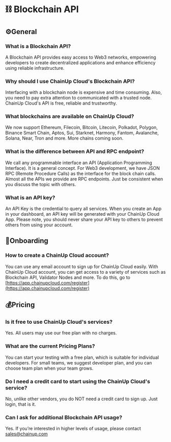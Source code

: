 # ⛓ Blockchain API

## :gear:General

### What is a Blockchain API?

A Blockchain API provides easy access to Web3 networks, empowering developers to create decentralized applications and enhance efficiency using reliable infrastructure.

### Why should I use ChainUp Cloud's Blockchain API?

Interfacing with a blockchain node is expensive and time consuming. Also, you need to pay extra attention to communicated with a trusted node. ChainUp Cloud's API is free, reliable and trustworthy.

### What blockchains are available on ChainUp Cloud?

We now support Ethereum, Filecoin, Bitcoin, Litecoin, Polkadot, Polygon, Binance Smart Chain, Aptos, Sui, Starknet, Harmony, Fantom, Avalanche, Solana, Near, Tron and more. More chains coming soon.

### What is the difference between API and RPC endpoint?

We call any programmable interface an API (Application Programming Interface). It is a general concept. For Web3 development, we have JSON RPC (Remote Procedure Calls) as the interface for the block chain calls. Almost all the APIs we provide are RPC endpoints. Just be consistent when you discuss the topic with others.&#x20;

### What is an API key?

An API Key is the credential to query all services. When you create an App in your dashboard, an API key will be generated with your ChainUp Cloud App. Please note, you should never share your API key to others to prevent others from using your account.&#x20;

## :rocket:Onboarding

### How to create a ChainUp Cloud account?

You can use any email account to sign up for ChainUp Cloud easily. With ChainUp Cloud account, you can get access to a variety of services such as Blockchain API, Validator Nodes and more. To do this, go to [https://app.chainupcloud.com/register](https://app.chainupcloud.com/register)

## :moneybag:Pricing

### Is it free to use ChainUp Cloud's services?

Yes. All users may use our free plan with no charges.

### What are the current Pricing Plans?

You can start your testing with a free plan, which is suitable for individual developers. For small teams, we suggest developer plan, and you can choose team plan when your team grows.

### Do I need a credit card to start using the ChainUp Cloud's service?

No, unlike other vendors, you do NOT need a credit card to sign up. Just login, that is it.

### Can I ask for additional Blockchain API usage?

Yes. If you’re interested in higher levels of usage, please contact [sales@chainup.com](mailto:sales@chainup.com)
